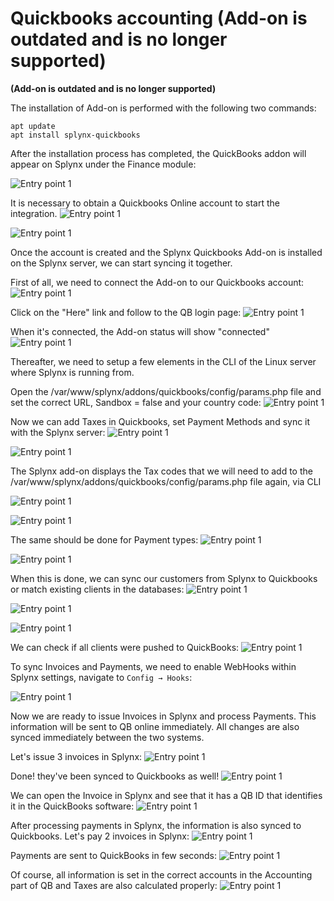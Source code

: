 Quickbooks accounting (Add-on is outdated and is no longer supported)
==========================================

**(Add-on is outdated and is no longer supported)**

The installation of Add-on is performed with the following two commands:
```
apt update
apt install splynx-quickbooks
```

After the installation process has completed, the QuickBooks addon will appear on Splynx under the Finance module:

![Entry point 1](1.png)

It is necessary to obtain a Quickbooks Online account to start the integration.
![Entry point 1](2.png)

![Entry point 1](3.png)

Once the account is created and the Splynx Quickbooks Add-on is installed on the Splynx server, we can start syncing it together.

First of all, we need to connect the Add-on to our Quickbooks account:
![Entry point 1](4.png)

Click on the "Here" link and follow to the QB login page:
![Entry point 1](5.png)

When it's connected, the Add-on status will show "connected"
![Entry point 1](6.png)


Thereafter, we need to setup a few elements in the CLI of the Linux server where Splynx is running from.

Open the /var/www/splynx/addons/quickbooks/config/params.php file and set the correct URL, Sandbox = false and your country code:
![Entry point 1](7.png)

Now we can add Taxes in Quickbooks, set Payment Methods and sync it with the Splynx server:
![Entry point 1](8.png)

![Entry point 1](9.png)

The Splynx add-on displays the Tax codes that we will need to add to the /var/www/splynx/addons/quickbooks/config/params.php file again, via CLI

![Entry point 1](10.png)

![Entry point 1](11.png)

The same should be done for Payment types:
![Entry point 1](12.png)

![Entry point 1](13.png)

When this is done, we can sync our customers from Splynx to Quickbooks or match existing clients in the databases:
![Entry point 1](14.png)

![Entry point 1](15.png)

![Entry point 1](16.png)

We can check if all clients were pushed to QuickBooks:
![Entry point 1](17.png)

To sync Invoices and Payments, we need to enable WebHooks within Splynx settings, navigate to `Config → Hooks`:

![Entry point 1](18.png)

Now we are ready to issue Invoices in Splynx and process Payments. This information will be sent to QB online immediately. All changes are also synced immediately between the two systems.

Let's issue 3 invoices in Splynx:
![Entry point 1](19.png)

Done! they've been synced to Quickbooks as well!
![Entry point 1](20.png)

We can open the Invoice in Splynx and see that it has a QB ID that identifies it in the QuickBooks software:
![Entry point 1](21.png)

After processing payments in Splynx, the information is also synced to Quickbooks. Let's pay 2 invoices in Splynx:
![Entry point 1](22.png)

Payments are sent to QuickBooks in few seconds:
![Entry point 1](23.png)

Of course, all information is set in the correct accounts in the Accounting part of QB and Taxes are also calculated properly:
![Entry point 1](24.png)
